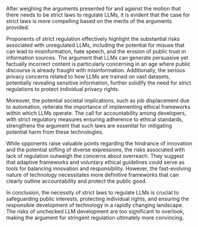 After weighing the arguments presented for and against the motion that there needs to be strict laws to regulate LLMs, it is evident that the case for strict laws is more compelling based on the merits of the arguments provided. 

Proponents of strict regulation effectively highlight the substantial risks associated with unregulated LLMs, including the potential for misuse that can lead to misinformation, hate speech, and the erosion of public trust in information sources. The argument that LLMs can generate persuasive yet factually incorrect content is particularly concerning in an age where public discourse is already fraught with misinformation. Additionally, the serious privacy concerns related to how LLMs are trained on vast datasets, potentially revealing sensitive information, further solidify the need for strict regulations to protect individual privacy rights.

Moreover, the potential societal implications, such as job displacement due to automation, reiterate the importance of implementing ethical frameworks within which LLMs operate. The call for accountability among developers, with strict regulatory measures ensuring adherence to ethical standards, strengthens the argument that such laws are essential for mitigating potential harm from these technologies.

While opponents raise valuable points regarding the hindrance of innovation and the potential stifling of diverse expressions, the risks associated with lack of regulation outweigh the concerns about overreach. They suggest that adaptive frameworks and voluntary ethical guidelines could serve as tools for balancing innovation and responsibility. However, the fast-evolving nature of technology necessitates more definitive frameworks that can clearly outline accountability and protect the public good.

In conclusion, the necessity of strict laws to regulate LLMs is crucial to safeguarding public interests, protecting individual rights, and ensuring the responsible development of technology in a rapidly changing landscape. The risks of unchecked LLM development are too significant to overlook, making the argument for stringent regulation ultimately more convincing.